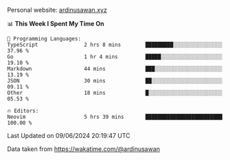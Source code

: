 Personal website: [ardinusawan.xyz](https://ardinusawan.xyz)

<!--START_SECTION:waka-->
📊 **This Week I Spent My Time On** 

```text
💬 Programming Languages: 
TypeScript               2 hrs 8 mins        █████████░░░░░░░░░░░░░░░░   37.96 % 
Go                       1 hr 4 mins         █████░░░░░░░░░░░░░░░░░░░░   19.10 % 
Markdown                 44 mins             ███░░░░░░░░░░░░░░░░░░░░░░   13.19 % 
JSON                     30 mins             ██░░░░░░░░░░░░░░░░░░░░░░░   09.11 % 
Other                    18 mins             █░░░░░░░░░░░░░░░░░░░░░░░░   05.53 % 

🔥 Editors: 
Neovim                   5 hrs 39 mins       █████████████████████████   100.00 % 
```


 Last Updated on 09/06/2024 20:19:47 UTC
<!--END_SECTION:waka-->
Data taken from https://wakatime.com/@ardinusawan
